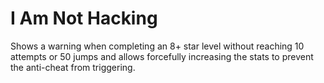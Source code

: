 # I Am Not Hacking

Shows a warning when completing an 8+ star level without reaching 10 attempts or 50 jumps
and allows forcefully increasing the stats to prevent the anti-cheat from triggering.
